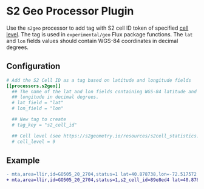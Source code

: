 # S2 Geo Processor Plugin

Use the `s2geo` processor to add tag with S2 cell ID token of specified [cell
level][cell levels].  The tag is used in `experimental/geo` Flux package
functions.  The `lat` and `lon` fields values should contain WGS-84 coordinates
in decimal degrees.

## Configuration

```toml @sample.conf
# Add the S2 Cell ID as a tag based on latitude and longitude fields
[[processors.s2geo]]
  ## The name of the lat and lon fields containing WGS-84 latitude and
  ## longitude in decimal degrees.
  # lat_field = "lat"
  # lon_field = "lon"

  ## New tag to create
  # tag_key = "s2_cell_id"

  ## Cell level (see https://s2geometry.io/resources/s2cell_statistics.html)
  # cell_level = 9
```

## Example

```diff
- mta,area=llir,id=GO505_20_2704,status=1 lat=40.878738,lon=-72.517572 1560540094
+ mta,area=llir,id=GO505_20_2704,status=1,s2_cell_id=89e8ed4 lat=40.878738,lon=-72.517572 1560540094
```

[cell levels]: https://s2geometry.io/resources/s2cell_statistics.html
